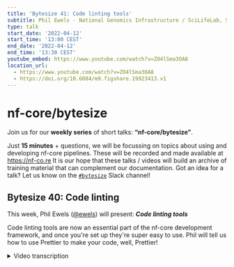 ```yaml
---
title: 'Bytesize 41: Code linting tools'
subtitle: Phil Ewels - National Genomics Infrastructure / SciLifeLab, Sweden
type: talk
start_date: '2022-04-12'
start_time: '13:00 CEST'
end_date: '2022-04-12'
end_time: '13:30 CEST'
youtube_embed: https://www.youtube.com/watch?v=ZO4lSma3OA8
location_url:
  - https://www.youtube.com/watch?v=ZO4lSma3OA8
  - https://doi.org/10.6084/m9.figshare.19923413.v1
---
```


# nf-core/bytesize

Join us for our **weekly series** of short talks: **“nf-core/bytesize”**.

Just **15 minutes** + questions, we will be focussing on topics about using and developing nf-core pipelines.
These will be recorded and made available at <https://nf-co.re>
It is our hope that these talks / videos will build an archive of training material that can complement our documentation. Got an idea for a talk? Let us know on the [`#bytesize`](https://nf-core.slack.com/channels/bytesize) Slack channel!

## Bytesize 40: Code linting

This week, Phil Ewels ([@ewels](https://github.com/ewels/)) will present: _**Code linting tools**_

Code linting tools are now an essential part of the nf-core development framework, and once you're set up they're super easy to use.
Phil will tell us how to use Prettier to make your code, well, Prettier!

<details markdown="1"><summary>Video transcription</summary>
:::note
The content has been edited to make it reader-friendly
:::

[0:01](https://www.youtube.com/watch?v=ZO4lSma3OA8&t=1)
Thank you very much everybody for joining, either joining us live or catching up on YouTube at a later date. Today's bytesize is just a short one. It's going to be about half slides and half live demo. I'm going to talk through some of the tools that we use for code linting, specifically code style linting. I'm not going to talk about the nf-core lint commands in this talk. There are other bytesize talk specifically about that. This is more about the general use tools that we use for linting code style.

[0:38](https://www.youtube.com/watch?v=ZO4lSma3OA8&t=38)
What do I mean by that? So, as I'm sure anyone who's done even a little bit of development work will know, how you format your code is a contentious issue. I started looking for a good gif or memes to put in, of course, XKCD came, gave up the goods with some rather excellent insults about code style. Once I started, there's just... it's a pretty deep trove. Actually, there's a a lot of good comics out there about idiosyncrasies about code formatting. Any of you who watched Silicon Valley on TV or other TV programs will be familiar with the tabs v spaces argument. Anyway, the point being here is that everyone has quite individual views on how code should be formatted, not the content of the code, but just the white space and how things are formatted and how things are done.

[1:33](https://www.youtube.com/watch?v=ZO4lSma3OA8&t=93)
This is where code formatters come in. The idea of code formatters or linters is that they set the style you're going to use. They decide how things should be formatted. And that means that you don't have to. It's good because they mean that you free up a little bit of space in your brain for it. You're not having to think about whether to use single quotes or double quotes, how much indentation you should be using, things like this, because it just happens. The other thing is that they're really good for projects where there are lots of contributors like nf-core, because then we have lots of different people coming in and working on the same single code base. Everyone has their own idea of how things should be formatted. If ever you've come in and read someone else's code, you'll find that sometimes it's very difficult to read through that code if it's not in a style that you're used to. Code formatters force everyone to write code in exactly the same way. That makes it much easier to collaborate together.

[2:30](https://www.youtube.com/watch?v=ZO4lSma3OA8&t=150)
It also means that when you change things, the differences in the code, the code diffs that we see on GitHub are just the important things, the actual code that you're changing. We don't get lots of spurious diffs where white space is being changed. Code formatters think about style so that you don't have to. I've put the little asterisks down in the corner here that they're highly addictive. I think code formatters are a bit like wearing a seatbelt in a car, or gloves in a lab, or using Git to manage source control. Once you start using code linters, you'll find it's very difficult to work without them. I've been using them for a year or two now, and now I find it really irritating whenever I'm in a project that doesn't have them. I notice always little inconsistencies and I find myself wasting time on thinking about this. Once you start using code linters, I suspect that many of you will find it difficult to go back. I hope so anyway.

[3:29](https://www.youtube.com/watch?v=ZO4lSma3OA8&t=209)
These are the different languages within nf-core that you'll come across, apart from the obvious Nextflow. We've got a bunch of Python code, especially in the nf-core tools package, also some scripts within pipelines. We've got a lot of documentation written in Markdown. We primarily use YAML for configuration files, also JSON. Then on the website, we've got a few extra tools, languages, websites written with PHP, CSS, and HTML. These are the main languages there that I'm going to talk about today. There's not very many tools that we use. We use basically two tools, maybe three. Python, we format using a tool called Black, which is the most popular and commonly used code formatter for Python, used by a lot of big projects now. It was Black that got me into this in the first place.

[4:29](https://www.youtube.com/watch?v=ZO4lSma3OA8&t=269)
Then we use a tool called Prettier to do everything else. Until recently, until the last release of tools, we used to use a tool called Markdown lint for Markdown and YAML lint for YAML. We had sort of numerous different individual lintes here, but we replaced those in the last major release of tools. Now we just use Prettier for everything. If you did a pipeline sync recently to a template, you're seeing quite a lot of minor changes, things like quotes and things like that in your YAML files. That was because we switched to using Prettier and are now using that standard. Then the little mouse down in the bottom corner is a tool called EditorConfig, which is a standard where it tells your code editors what the code style is for a project. Both of these other tools tie into that config as well. It's also a standalone tool that's generic for any language. Now that one does stuff like indentation should be at multiples of two. If you try and indent any code with the multiple of three, then it will complain, stuff like that.

[5:35](https://www.youtube.com/watch?v=ZO4lSma3OA8&t=335)
Okay, so these are the three projects we're going to talk about and these are their websites. They all come with command line tools. They all come with a command line package that you can run, but they're very similar. With Black, you can do `black --check`, `prettier --check`, and EditorConfig checker, that tool is specifically for checking. You just give it a bunch of files. Normally it would be asterisk for all of the different files in the project. Black and Prettier especially will just ignore any files that they don't recognize. They will go through and they'll check all the syntax of all of your different files and they'll throw a warning if anything doesn't conform to the style that they like.

[6:17](https://www.youtube.com/watch?v=ZO4lSma3OA8&t=377)
What is particularly good about these tools and one of the main reasons we switched to Prettier recently is that these commands also will fix it for you. You don't have to just go and look up every single line like we used to have to for markdown lints like line 432 is using the wrong style of bullet point. Now you can just do `prettier --write`, go, and Prettier will run through and it will format everything for you and just fix it. That's great. That saves a lot of time.

[6:44](https://www.youtube.com/watch?v=ZO4lSma3OA8&t=404)
Before I go on to the live demos, I'm just going to walk through some stuff. There's three main ways that you're likely to come into contact with these tools. For many of you, the first way you'll come into contact with them is through the continuous integration tests. You'll push a commit or you'll open a pull request and you'll have a failure on the CI. You'll have the red cross and it will say that Prettier failed. It probably says something like, "oops, forgot to format your files with Prettier". Usually pull requests will not be merged until that turns into a little green tick. That might be the first time you see this and that might be how you ended up on this talk. One of the first places that we might go to then to fix this problem is you can run these tools on the command line. Like I just showed, they have commands. Then you can go back to your code base, run `prettier --write`, which will fix the problem and then push another commit. Then hopefully that red cross will turn to a little tick. But really the best way to use these tools is to have them set up in your text editor, in your code editor. When that's done properly, they will run automatically every time you save a file, every time you edit anything. You don't ever have to think about running them because just everything is automatically formatted properly. That's the best way to work really. Once you've set that up, you can just forget about this and it just works.

[8:05](https://www.youtube.com/watch?v=ZO4lSma3OA8&t=485)
Right. Let's see if I can screen share a little portion of my screen. Hopefully everyone can see that bit of screen. Zoom throws everything around my window. Wave at me if you can't see a website that I'm looking at for the Black documentation. Good. Just to show you the websites for these tools, this is the Black documentation. You basically don't ever need to look at this, but just so you know, this is what it looks like. If you Google Python Black, you'll find it. This is a website for Prettier. Again, it talks about how it works and different languages it supports and the different code editors that it has integrations with, which is basically all of them. If you're using something other than VSCode, which is what I'm going to show you in a minute, you can go along here and install a plugin for Atom or whatever else. It's got quite good documentation.

[9:24](https://www.youtube.com/watch?v=ZO4lSma3OA8&t=564)
The final one is EditorConfig, which is just, like I say, it's a way of sort of standardizing config files across editors and projects for things like what type of new lines to use, character encoding, indent size use and stuff like this. Certainly Prettier will find these EditorConfig files and load these settings from that. They integrate together. A lot of editors have built in support for EditorConfig and some you need to plug in for. Again, you can come here and get your VIM plugin for EditorConfig. Basically, if this file is in your project, it will override your normal local settings.

[10:03](https://www.youtube.com/watch?v=ZO4lSma3OA8&t=603)
Then I said it ran on continuous integration. Just to give you a look of where this is, this was within the pipeline template and there's a file in the GitHub workflow called "linting.yaml". Just so you can see, this is running EditorConfig here and this is the exact command it runs. If ever you want to emulate the CI tests running on GitHub, you can run these commands yourself on your local system and you should hopefully get the same results as long as you've got the same versions of the tools installed. You can see it's just running Prettier check and EditorConfig. If we look in the main tools package where we've got a load of Python code, you'll see it's also running Black and you can see it's running, it's actually running a GitHub action for running Black.

[11:00](https://www.youtube.com/watch?v=ZO4lSma3OA8&t=660)
Just to do a quick live demo now, I've got the RNA-Seq pipeline open here and I've just made a couple of basic dummy changes. If I do `git diff`, I wonder if I can do `git dunk`, it's a new tool I found the other day. Okay. You can see here that I've just made a few changes, I've added something to a changelog file here and I've just made some white space changes to this YAML file just for the purposes of this demo. Now, right away, you can see that. These are the changes here, the GitHub changes, you can see it looks a bit weird. It's probably not surprising that this is going to fail, but this is a valid YAML file. This is the nf-core config file. It's customizing a bit about how the nf-core tools work, the linting tests and stuff. But all of this is valid YAML, I haven't actually changed any of the real meaning of this file and it should have run fine. But you can see my indentation is a bit wonky here and I'm using some single quotes here and whatnot.

[12:02](https://www.youtube.com/watch?v=ZO4lSma3OA8&t=722)
I've turned everything off at the moment, so if I hit save, then I can do `prettier check`. This will check all the YAML markdown files and sure enough, it says there's something wrong here. The nf-core that YAML file has got a warning and also a changelog where I added a little note about what I've done here. I know something's wrong and if I had pushed my code anyway, I would get a warning on GitHub from GitHub actions. I'm just going to commit this now. Now we'll be able to see what changes after this. I'm in VSCode, so I can run Prettier, right? That goes through all the different files it recognizes. You can see if I do `git status`, that it has actually modified these two files. You'll see I did `git add` first, so I committed those changes first. I think that's good practice before you run code linters is to commit your actual changes, what you're thinking about first. Then if you're going to make big linting changes, you can do that as a separate commit and it's very easy to see the diff of what's changed in case you're nervous about it. Later on, you get used to running it and you won't need to do a separate commit, just at the beginning.

[13:19](https://www.youtube.com/watch?v=ZO4lSma3OA8&t=799)
If I look at the diff, you'll see that both of these files have been changed and you can see it's basically messed around with some of the formatting in white space. Sure enough, in this file now, all the indentation is fixed. It's all using two space indentation everywhere. My single quotes would appear converted to double quotes and all the extra line breaks were removed. If I'd had any trailing spaces at the end of lines like that, then they would have been removed. Over in the changelog, you can see my markdown now correctly has a blank line after this heading. My bold text has been changed from double underscores and italics with asterisks to the standard that we use, which is underscores, for italics and double asterisks for bold. Minor changes didn't make any difference to the actual contents of the file, but now we have a nice consistent usage of markdown and YAML. Great.

[14:11](https://www.youtube.com/watch?v=ZO4lSma3OA8&t=851)
If I just put this back to how it was and I will show you the other way of doing it. Save this. That's on a command line, but I said the best way to do it is with the browser, with the code editor. Now, to do this, I'm going to use a couple of plugins with VSCode. Like I say, you can do this with basically any editor. For VSCode, if you go to the marketplace or you just go to the extensions tab here, you can search for Prettier and there's a few ones, but it's the obvious big one that's got 20 million installs. Basically, you just hit install there and things should work. The same goes for EditorConfig, that there's a plugin for VSCode. You may not need this.

[15:13](https://www.youtube.com/watch?v=ZO4lSma3OA8&t=913)
Then Black is a bit more complicated because it's actually built into VSCode. You need the Python add-on. Then if you go into settings and type Black, you'll see that the Python formatting provider, you want to set that to Black. That it runs Black whenever you edit Python code. If you're never going to edit Python code in the tools package, don't worry about that. Okay. I've got them installed and set up. Now, if you're doing this on some other projects, it's outside of nf-core, it's important to note, we have a few files in the roots of the repo here, which are helping us out. For the EditorConfig tool, this guy, we have an EditorConfig config file, it sets everything up. It says what the indent line should be and things. For prettier, we have a prettier_ignore file, which is like a gitignore file, tells it to ignore certain stuff. A prettier RC file, which has some settings. Here, we just specify that we want the width to be 120. I can't remember what the default is, but it's quite narrow. We don't change very much. There are some config files in there.

[16:19](https://www.youtube.com/watch?v=ZO4lSma3OA8&t=979)
Then once that's installed, I can go to the command pallet here. That was `command+shift+P` for me, because I'm on the Mac. You can see there's an option saying format documents. I can run that and, oof, done. That's a bit better, but command line again, it's still not great because I still need to actually remember to run that command all the time. We're trying to get away from having to remember anything. If I go back into settings here, if I look for format on save, there's the magic tick button here, editor format on save. This tells VSCode to do what it says: to format your files whenever you hit save. Now if I go to the change log markdown file and make some change, if I hit save, you'll see that Prettier ran and it fixed this extra line break and it fixed the markdown here. I can put a bunch of trailing spaces in here, which are there. If I hit save, they disappear because Prettier runs every single time I hit save. This then is the state that I recommend you to run in, where, every time you hit save, everything just is formatted automatically and you don't need to worry about it and all the tests should pass.

[17:30](https://www.youtube.com/watch?v=ZO4lSma3OA8&t=1050)
OK, final, I'm running a bit late, so final little bit, sometimes Prettier breaks or doesn't do what you want it to do or there's some specific reason that you want to ignore stuff. I said that there's this prettier_ignore file. One of the things that we ignore is, like in the new release that's going to come out for the template any minute, is this email template file, because this broke because of Prettier. We've got a groovy code mixed into HTML and that confuses it. There are sometimes legitimate reasons to ignore the code linters. If you want to ignore an entire file, you can stick the file name into the prettier_ignore file. If you look at the Prettier documentation, you will see that there's the section about ignoring code. I talks about that file that I just mentioned, and it also says that you can use the keywords within the file. Basically, you make comments and you say prettier ignore, and that will just ignore a chunk of that file. There's a way to do this. This just ignores that one line and then Prettier will continue to pass. But of course, this is exceptional use case only. Most of the time you don't need to do this and you should just let prettier do its thing.

[18:49](https://www.youtube.com/watch?v=ZO4lSma3OA8&t=1129)
Final couple of slides just to wrap up then. Yes, the final mention. I mentioned XAML and Markdown, those are two of the biggest offenders here, and also Jason and a few others. But of course, wouldn't it be amazing if we could do this with Nextflow code? And we had a standard about indentation after inputs and output blocks and script blocks and everything. Those of us who have worked for a while, and especially who are used to code linters and using them and like them, would absolutely love this. But it doesn't exist yet. However, Prettier can handle plugins. That's how the website does the PHP code. It's a sort of semi-unofficial plugin. There is some interest within the nf-core and Nextflow communities to build something like this. The other day we were talking about this and Edmund actually kicked off a new Slack channel called Prettier plugin Nextflow. There's nothing really to see there yet, but if you're interested and especially if you have any experience in doing it or would like to help out or just get involved, go and check out that Slack channel and join in. Because please, please, I want it. I imagine you'll make a lot of friends if you can make this work. Nf-core is all about standardization and best practices. This would really be icing on the cake for that. Right.

[20:33](https://www.youtube.com/watch?v=ZO4lSma3OA8&t=1233)
With that, I'm happy to take any questions, be it about linting or anything else. You can hit me. There's no one moderating today, so I would just keep an eye on the Slack chat. There's a couple of things in there. Or just unmute yourself, I believe.

(question) There's a question about what do I use for Nextflow at the moment?

(answer) Yeah, EditorConfig. That's one of the main reasons that EditorConfig is in there. That's a general use tool. It's very, very simple. Like I said, it just checks the indentation. Two space, Four space. That's about it. It's still possible to do pretty variable formatting, but at least it's something. Like I said, hopefully we'll have a Prettier plugin one day.

[21:21](https://www.youtube.com/watch?v=ZO4lSma3OA8&t=1281)
(question) Anders asks, have I ever come across that Black introduces bugs in my Python code?

(answer) No, I quite like that actually when I hit save, if I don't see things move around, that usually means that my Python code is invalid and there's a syntax error somewhere because Black can't run on it. It's actually the other way around. I think Black probably saves me from bugs by alerting me early to the fact that there might be something fishy going on. I've never seen it introduce a bug. No, sometimes you might not agree with the choices it makes, especially Black, it defaults to a very narrow column width. It breaks loads of stuff over lots and lots of lines quite quickly unless you change that default. But I've never seen it actually introduce errors in bugs. Maura says that he likes the shorter 80 or 88 character line length. This is personal preference. I think that we've got it set to 120 at the moment, partly because that's what I have everything else set up to when I came into this. With the configs, so you'll see there's a couple of weirdish bits. I don't know who was paying attention and might have really spotted it. I'll go back to it again in this window. If we go to the pipeline templates and go to the EditorConfig file, you'll see here that we've got some stuff to be set up to be indent size four. That's all files. That would be like Nextflow and config files and everything indent size four. Then some stuff we've got indent size two. Then some stuff we've got like modules where it's unsetting a bunch of stuff. It's not clobbered, but we're doing some stuff here. Some of these choices you might be like, well, why are we using two for some files and four for some files? That doesn't seem very consistent. It's the same for line length. There's a pretty simple answer with that. It's because we tried to minimize how many changes would be introduced into the code base when we started using these files. JSON was already set as four, I think. We tried to stick with four so that it didn't break everything. We tried to actually minimize the number of changes which were introduced by these tools when we started using them. If we already had some standard, we tried to stick with that. Yeah, line length, you can be set in EditorConfig. I think that might be where we're setting it. I'm not sure. Okay. That's nice, actually. If we can set the Prettier line length in EditorConfig, then maybe we can just completely get rid of a prettier config file. That'd be nice.

[24:12](https://www.youtube.com/watch?v=ZO4lSma3OA8&t=1452)
Any more questions? Great. Well, thank you for sticking with me on what could be a bit of a dry topic, but hopefully a useful set of tools for everybody. As always, if you have any questions or problems, please jump into the nf-core Slack and we'll be more than happy to help you out.

</details>
